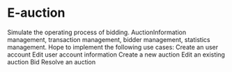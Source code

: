 # E-auction
Simulate the operating process of bidding.
AuctionInformation management, transaction management, bidder management, statistics management.
Hope to implement the following use cases:
Create an user account
Edit user account information
Create a new auction
Edit an existing auction
Bid
Resolve an auction
